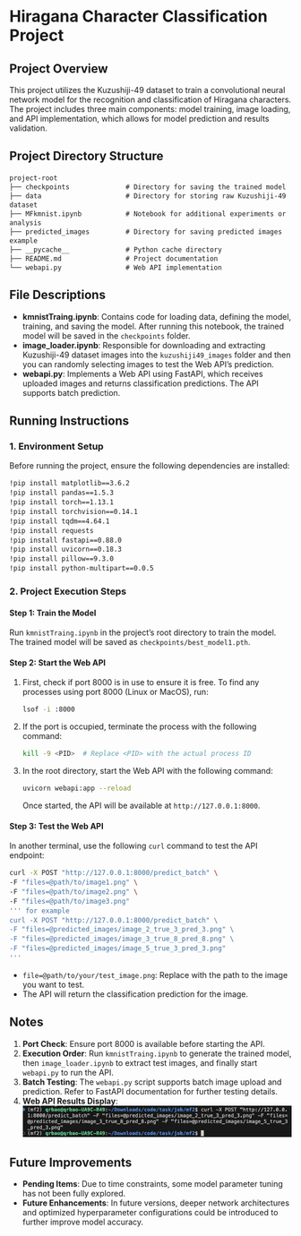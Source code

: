 # Hiragana Character Classification Project

## Project Overview
This project utilizes the Kuzushiji-49 dataset to train a convolutional neural network model for the recognition and classification of Hiragana characters. The project includes three main components: model training, image loading, and API implementation, which allows for model prediction and results validation.

## Project Directory Structure

```plaintext
project-root
├── checkpoints              # Directory for saving the trained model
├── data                     # Directory for storing raw Kuzushiji-49 dataset
├── MFkmnist.ipynb           # Notebook for additional experiments or analysis
├── predicted_images         # Directory for saving predicted images example
├── __pycache__              # Python cache directory
├── README.md                # Project documentation
└── webapi.py                # Web API implementation
```

## File Descriptions

- **kmnistTraing.ipynb**: Contains code for loading data, defining the model, training, and saving the model. After running this notebook, the trained model will be saved in the `checkpoints` folder.
- **image_loader.ipynb**: Responsible for downloading and extracting Kuzushiji-49 dataset images into the `kuzushiji49_images` folder and then you can randomly selecting images to test the Web API’s prediction.
- **webapi.py**: Implements a Web API using FastAPI, which receives uploaded images and returns classification predictions. The API supports batch prediction.

## Running Instructions

### 1. Environment Setup

Before running the project, ensure the following dependencies are installed:

```bash
!pip install matplotlib==3.6.2
!pip install pandas==1.5.3
!pip install torch==1.13.1
!pip install torchvision==0.14.1
!pip install tqdm==4.64.1
!pip install requests
!pip install fastapi==0.88.0
!pip install uvicorn==0.18.3
!pip install pillow==9.3.0
!pip install python-multipart==0.0.5
```

### 2. Project Execution Steps

#### Step 1: Train the Model
Run `kmnistTraing.ipynb` in the project’s root directory to train the model. The trained model will be saved as `checkpoints/best_model1.pth`.

#### Step 2: Start the Web API

1. First, check if port 8000 is in use to ensure it is free. To find any processes using port 8000 (Linux or MacOS), run:

   ```bash
   lsof -i :8000
   ```

2. If the port is occupied, terminate the process with the following command:

   ```bash
   kill -9 <PID>  # Replace <PID> with the actual process ID
   ```

3. In the root directory, start the Web API with the following command:

   ```bash
   uvicorn webapi:app --reload
   ```

   Once started, the API will be available at `http://127.0.0.1:8000`.

#### Step 3: Test the Web API

In another terminal, use the following `curl` command to test the API endpoint:

```bash
curl -X POST "http://127.0.0.1:8000/predict_batch" \
-F "files=@path/to/image1.png" \
-F "files=@path/to/image2.png" \
-F "files=@path/to/image3.png"
''' for example 
curl -X POST "http://127.0.0.1:8000/predict_batch" \
-F "files=@predicted_images/image_2_true_3_pred_3.png" \
-F "files=@predicted_images/image_3_true_8_pred_8.png" \
-F "files=@predicted_images/image_5_true_3_pred_3.png"
'''

```

- `file=@path/to/your/test_image.png`: Replace with the path to the image you want to test.
- The API will return the classification prediction for the image.

## Notes

1. **Port Check**: Ensure port 8000 is available before starting the API.
2. **Execution Order**: Run `kmnistTraing.ipynb` to generate the trained model, then `image_loader.ipynb` to extract test images, and finally start `webapi.py` to run the API.
3. **Batch Testing**: The `webapi.py` script supports batch image upload and prediction. Refer to FastAPI documentation for further testing details.
4. **Web API Results Display**:
   ![Terminal Command Example](./data/result_example.png)

## Future Improvements

- **Pending Items**: Due to time constraints, some model parameter tuning has not been fully explored.
- **Future Enhancements**: In future versions, deeper network architectures and optimized hyperparameter configurations could be introduced to further improve model accuracy.

